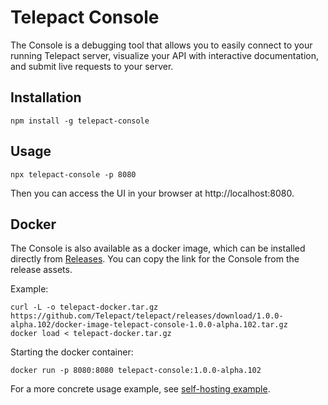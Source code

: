 # Telepact Console

The Console is a debugging tool that allows you to easily connect to your running
Telepact server, visualize your API with interactive documentation, and submit live requests
to your server.

## Installation

```
npm install -g telepact-console
```

## Usage

```
npx telepact-console -p 8080
```

Then you can access the UI in your browser at http://localhost:8080.

## Docker

The Console is also available as a docker image, which can be installed directly from
[Releases](https://github.com/Telepact/telepact/releases). You can copy the link
for the Console from the release assets.

Example:

```
curl -L -o telepact-docker.tar.gz https://github.com/Telepact/telepact/releases/download/1.0.0-alpha.102/docker-image-telepact-console-1.0.0-alpha.102.tar.gz
docker load < telepact-docker.tar.gz
```

Starting the docker container:

```
docker run -p 8080:8080 telepact-console:1.0.0-alpha.102
```

For a more concrete usage example, see [self-hosting example](https://github.com/Telepact/telepact/blob/main/test/console-self-hosted/).

